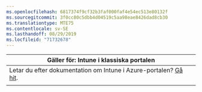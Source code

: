 ```yaml
---
ms.openlocfilehash: 6817374f9cf32b3faf000faf4e54ec513e80132f
ms.sourcegitcommit: 3f0cc80c5dbb4d04519c5aa98eae8426dad8cb30
ms.translationtype: MTE75
ms.contentlocale: sv-SE
ms.lasthandoff: 08/29/2019
ms.locfileid: "71732678"
---
```

|                            Gäller för: Intune i klassiska portalen                            |
|------------------------------------------------------------------------------------------------|
| Letar du efter dokumentation om Intune i Azure-portalen? [Gå hit](/intune/what-is-intune). |
|                                                                                                |

